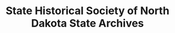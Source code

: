 ---
layout: repo
title: "State Historical Society of North Dakota State Archives"
id: 6253
permalink: repos/6253/
---